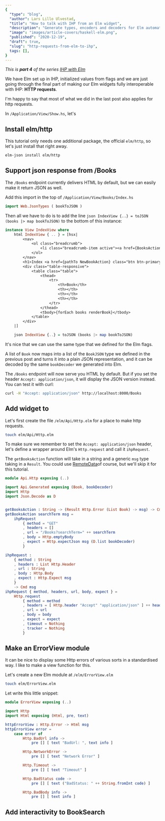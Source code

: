 ```yaml
---
{
  "type": "blog",
  "author": Lars Lillo Ulvestad,
  "title": "How to talk with IHP from an Elm widget",
  "description": "Generate types, encoders and decoders for Elm automatically in IHP.",
  "image": "images/article-covers/haskell-elm.png",
  "published": "2020-12-19",
  "draft": true,
  "slug": "http-requests-from-elm-to-ihp",
  tags: [],
}
---
```


_This is **part 4** of the series [IHP with Elm](https://driftercode.com/blog/ihp-with-elm-series)_

We have Elm set up in IHP, initialized values from flags and we are just going through the final part of making our Elm widgets fully interoperable with IHP: **HTTP requests**.

I'm happy to say that most of what we did in the last post also applies for http requests.

In `/Application/View/Show.hs`, let's

## Install elm/http

This tutorial only needs one additional package, the official `elm/http`, so let's just install that right away.

```bash
elm-json install elm/http
```

## Support json response from /Books

The `/Books` endpoint currently delivers HTML by default, but we can easily make it return JSON as well.

Add this import in the top of `/Application/View/Books/Index.hs`

```hs
import Web.JsonTypes ( bookToJSON )
```

Then all we have to do is to add the line `json IndexView {..} = toJSON (books |> map bookToJSON)` to the bottom of this instance:

```hs
instance View IndexView where
    html IndexView { .. } = [hsx|
        <nav>
            <ol class="breadcrumb">
                <li class="breadcrumb-item active"><a href={BooksAction}>Books</a></li>
            </ol>
        </nav>
        <h1>Index <a href={pathTo NewBookAction} class="btn btn-primary ml-4">+ New</a></h1>
        <div class="table-responsive">
            <table class="table">
                <thead>
                    <tr>
                        <th>Book</th>
                        <th></th>
                        <th></th>
                        <th></th>
                    </tr>
                </thead>
                <tbody>{forEach books renderBook}</tbody>
            </table>
        </div>
    |]

    json IndexView {..} = toJSON (books |> map bookToJSON)
```

It's nice that we can use the same type that we defined for the Elm flags.

A list of `Book` now maps into a list of the `BookJSON` type we defined in the previous post and turns it into a plain JSON representation, and it can be decoded by the same `bookDecoder` we generated into Elm.

The `/Books` endpoint will now serve you HTML by default. But if you set the header `Accept: application/json`, it will display the JSON version instead. You can test it with curl:

```bash
curl -H "Accept: application/json" http://localhost:8000/Books
```

## Add widget to

Let's first create the file `/elm/Api/Http.elm` for a place to make http requests.

```bash
touch elm/Api/Http.elm
```

To make sure we remember to set the `Accept: application/json` header, let's define a wrapper around Elm's `Http.request` and call it `ihpRequest`.

The `getBooksAction` function will take in a string and a generic `msg` type taking in a `Result`. You could use [RemoteData](https://package.elm-lang.org/packages/krisajenkins/remotedata/latest/RemoteData)of course, but we'll skip it for this tutorial.

```elm
module Api.Http exposing (..)

import Api.Generated exposing (Book, bookDecoder)
import Http
import Json.Decode as D


getBooksAction : String -> (Result Http.Error (List Book) -> msg) -> Cmd msg
getBooksAction searchTerm msg =
    ihpRequest
        { method = "GET"
        , headers = []
        , url = "/Books?searchTerm=" ++ searchTerm
        , body = Http.emptyBody
        , expect = Http.expectJson msg (D.list bookDecoder)
        }

ihpRequest :
    { method : String
    , headers : List Http.Header
    , url : String
    , body : Http.Body
    , expect : Http.Expect msg
    }
    -> Cmd msg
ihpRequest { method, headers, url, body, expect } =
    Http.request
        { method = method
        , headers = [ Http.header "Accept" "application/json" ] ++ headers
        , url = url
        , body = body
        , expect = expect
        , timeout = Nothing
        , tracker = Nothing
        }

```

## Make an ErrorView module

It can be nice to display some Http errors of various sorts in a standardised way. I like to make a view function for this.

Let's create a new Elm module at `/elm/ErrorView.elm`

```bash
touch elm/ErrorView.elm
```

Let write this little snippet:

```elm
module ErrorView exposing (..)

import Http
import Html exposing (Html, pre, text)

httpErrorView : Http.Error -> Html msg
httpErrorView error =
    case error of
        Http.BadUrl info ->
            pre [] [ text "BadUrl: ", text info ]

        Http.NetworkError ->
            pre [] [ text "Network Error" ]

        Http.Timeout ->
            pre [] [ text "Timeout" ]

        Http.BadStatus code ->
            pre [] [ text ("BadStatus: " ++ String.fromInt code) ]

        Http.BadBody info ->
            pre [] [ text info ]
```

## Add interactivity to BookSearch
